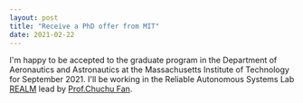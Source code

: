 ```yaml
---
layout: post
title: "Receive a PhD offer from MIT"
date: 2021-02-22
---
```


I'm happy to be accepted to the graduate program in the Department of Aeronautics and Astronautics at the Massachusetts Institute of Technology for September 2021. I'll be working in the Reliable Autonomous Systems Lab [REALM](https://realm.mit.edu/) lead by [Prof.Chuchu Fan](https://chuchu.mit.edu/). 
